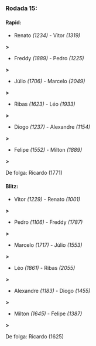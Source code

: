 ### Rodada 15:

#### Rapid:

* Renato *(1234)*     -     Vitor *(1319)*

 **>** 
* Freddy *(1889)*     -     Pedro *(1225)*

 **>** 
* Júlio *(1706)*     -     Marcelo *(2049)*

 **>** 
* Ribas *(1623)*     -     Léo *(1933)*

 **>** 
* Diogo *(1237)*     -     Alexandre *(1154)*

 **>** 
* Felipe *(1552)*     -     Milton *(1889)*

 **>** 

De folga: Ricardo (1771)

#### Blitz:

* Vitor *(1229)*     -     Renato *(1001)*

 **>** 
* Pedro *(1106)*     -     Freddy *(1787)*

 **>** 
* Marcelo *(1717)*     -     Júlio *(1553)*

 **>** 
* Léo *(1861)*     -     Ribas *(2055)*

 **>** 
* Alexandre *(1183)*     -     Diogo *(1455)*

 **>** 
* Milton *(1645)*     -     Felipe *(1387)*

 **>** 

De folga: Ricardo (1625)


